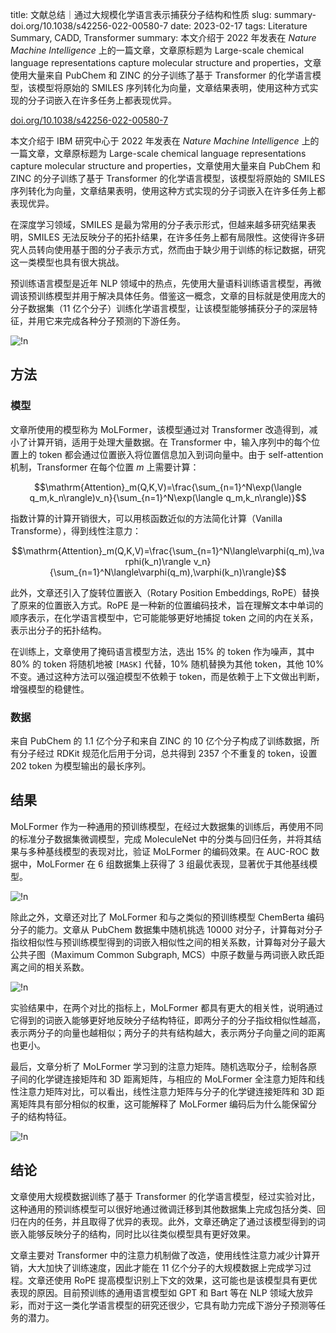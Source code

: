 title: 文献总结｜通过大规模化学语言表示捕获分子结构和性质
slug: summary-doi.org/10.1038/s42256-022-00580-7
date: 2023-02-17
tags: Literature Summary, CADD, Transformer
summary: 本文介绍于 2022 年发表在 *Nature Machine Intelligence* 上的一篇文章，文章原标题为 Large-scale chemical language representations capture molecular structure and properties，文章使用大量来自 PubChem 和 ZINC 的分子训练了基于 Transformer 的化学语言模型，该模型将原始的 SMILES 序列转化为向量，文章结果表明，使用这种方式实现的分子词嵌入在许多任务上都表现优异。

<i class="fa-solid fa-arrow-up-right-from-square"></i> [doi.org/10.1038/s42256-022-00580-7](https://doi.org/10.1038/s42256-022-00580-7)

本文介绍于 IBM 研究中心于 2022 年发表在 *Nature Machine Intelligence* 上的一篇文章，文章原标题为 Large-scale chemical language representations capture molecular structure and properties，文章使用大量来自 PubChem 和 ZINC 的分子训练了基于 Transformer 的化学语言模型，该模型将原始的 SMILES 序列转化为向量，文章结果表明，使用这种方式实现的分子词嵌入在许多任务上都表现优异。

在深度学习领域，SMILES 是最为常用的分子表示形式，但越来越多研究结果表明，SMILES 无法反映分子的拓扑结果，在许多任务上都有局限性。这使得许多研究人员转向使用基于图的分子表示方式，然而由于缺少用于训练的标记数据，研究这一类模型也具有很大挑战。

预训练语言模型是近年 NLP 领域中的热点，先使用大量语料训练语言模型，再微调该预训练模型并用于解决具体任务。借鉴这一概念，文章的目标就是使用庞大的分子数据集（11 亿个分子）训练化学语言模型，让该模型能够捕获分子的深层特征，并用它来完成各种分子预测的下游任务。

![!n](https://storage.live.com/items/4D18B16B8E0B1EDB!8580?authkey=ALYpzW-ZQ_VBXTU)

## 方法

### 模型

文章所使用的模型称为 MoLFormer，该模型通过对 Transformer 改造得到，减小了计算开销，适用于处理大量数据。在 Transformer 中，输入序列中的每个位置上的 token 都会通过位置嵌入将位置信息加入到词向量中。由于 self-attention 机制，Transformer 在每个位置 $m$ 上需要计算：

$$\mathrm{Attention}_m(Q,K,V)=\frac{\sum_{n=1}^N\exp(\langle q_m,k_n\rangle)v_n}{\sum_{n=1}^N\exp(\langle q_m,k_n\rangle)}$$

指数计算的计算开销很大，可以用核函数近似的方法简化计算（Vanilla Transforme），得到线性注意力：

$$\mathrm{Attention}_m(Q,K,V)=\frac{\sum_{n=1}^N\langle\varphi(q_m),\varphi(k_n)\rangle v_n}{\sum_{n=1}^N\langle\varphi(q_m),\varphi(k_n)\rangle}$$

此外，文章还引入了旋转位置嵌入（Rotary Position Embeddings, RoPE）替换了原来的位置嵌入方式。RoPE 是一种新的位置编码技术，旨在理解文本中单词的顺序表示，在化学语言模型中，它可能能够更好地捕捉 token 之间的内在关系，表示出分子的拓扑结构。

在训练上，文章使用了掩码语言模型方法，选出 15% 的 token 作为噪声，其中 80% 的 token 将随机地被 `[MASK]` 代替，10% 随机替换为其他 token，其他 10% 不变。通过这种方法可以强迫模型不依赖于 token，而是依赖于上下文做出判断，增强模型的稳健性。

### 数据

来自 PubChem 的 1.1 亿个分子和来自 ZINC 的 10 亿个分子构成了训练数据，所有分子经过 RDKit 规范化后用于分词，总共得到 2357 个不重复的 token，设置 202 token 为模型输出的最长序列。

## 结果

MoLFormer 作为一种通用的预训练模型，在经过大数据集的训练后，再使用不同的标准分子数据集微调模型，完成 MoleculeNet 中的分类与回归任务，并将其结果与多种基线模型的表现对比，验证 MoLFormer 的编码效果。在 AUC-ROC 数据中，MoLFormer 在 6 组数据集上获得了 3 组最优表现，显著优于其他基线模型。

![!n](https://storage.live.com/items/4D18B16B8E0B1EDB!8581?authkey=ALYpzW-ZQ_VBXTU)

除此之外，文章还对比了 MoLFormer 和与之类似的预训练模型 ChemBerta 编码分子的能力。文章从 PubChem 数据集中随机挑选 10000 对分子，计算每对分子指纹相似性与预训练模型得到的词嵌入相似性之间的相关系数，计算每对分子最大公共子图（Maximum Common Subgraph, MCS）中原子数量与两词嵌入欧氏距离之间的相关系数。

![!n](https://storage.live.com/items/4D18B16B8E0B1EDB!8591?authkey=ALYpzW-ZQ_VBXTU)

实验结果中，在两个对比的指标上，MoLFormer 都具有更大的相关性，说明通过它得到的词嵌入能够更好地反映分子结构特征，即两分子的分子指纹相似性越高，表示两分子的向量也越相似；两分子的共有结构越大，表示两分子向量之间的距离也更小。

最后，文章分析了 MoLFormer 学习到的注意力矩阵。随机选取分子，绘制各原子间的化学键连接矩阵和 3D 距离矩阵，与相应的 MoLFormer 全注意力矩阵和线性注意力矩阵对比，可以看出，线性注意力矩阵与分子的化学键连接矩阵和 3D 距离矩阵具有部分相似的权重，这可能解释了 MoLFormer 编码后为什么能保留分子的结构特征。

![!n](https://storage.live.com/items/4D18B16B8E0B1EDB!8592?authkey=ALYpzW-ZQ_VBXTU)

## 结论

文章使用大规模数据训练了基于 Transformer 的化学语言模型，经过实验对比，这种通用的预训练模型可以很好地通过微调迁移到其他数据集上完成包括分类、回归在内的任务，并且取得了优异的表现。此外，文章还确定了通过该模型得到的词嵌入能够反映分子的结构，同时比以往类似模型具有更好效果。

文章主要对 Transformer 中的注意力机制做了改造，使用线性注意力减少计算开销，大大加快了训练速度，因此才能在 11 亿个分子的大规模数据上完成学习过程。文章还使用 RoPE 提高模型识别上下文的效果，这可能也是该模型具有更优表现的原因。目前预训练的通用语言模型如 GPT 和 Bart 等在 NLP 领域大放异彩，而对于这一类化学语言模型的研究还很少，它具有助力完成下游分子预测等任务的潜力。